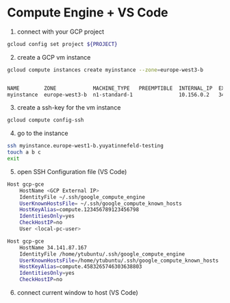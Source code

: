 # Compute Engine + VS Code

1. connect with your GCP project
```bash
gcloud config set project ${PROJECT}
```
2. create a GCP vm instance
```bash
gcloud compute instances create myinstance --zone=europe-west3-b


NAME        ZONE            MACHINE_TYPE   PREEMPTIBLE  INTERNAL_IP  EXTERNAL_IP    STATUS
myinstance  europe-west3-b  n1-standard-1               10.156.0.2   34.141.87.167  RUNNING
```

3. create a ssh-key for the vm instance
```bash
gcloud compute config-ssh
```
4. go to the instance 
```bash
ssh myinstance.europe-west1-b.yuyatinnefeld-testing
touch a b c
exit
```

5. open SSH Configuration file (VS Code)
```bash
Host gcp-gce
    HostName <GCP External IP>
    IdentityFile ~/.ssh/google_compute_engine
    UserKnownHostsFile= ~/.ssh/google_compute_known_hosts
    HostKeyAlias=compute.123456789123456798
    IdentitiesOnly=yes
    CheckHostIP=no
    User <local-pc-user>

Host gcp-gce
    HostName 34.141.87.167
    IdentityFile /home/ytubuntu/.ssh/google_compute_engine
    UserKnownHostsFile=/home/ytubuntu/.ssh/google_compute_known_hosts
    HostKeyAlias=compute.4583265746303638803
    IdentitiesOnly=yes
    CheckHostIP=no
```
6. connect current window to host (VS Code) 